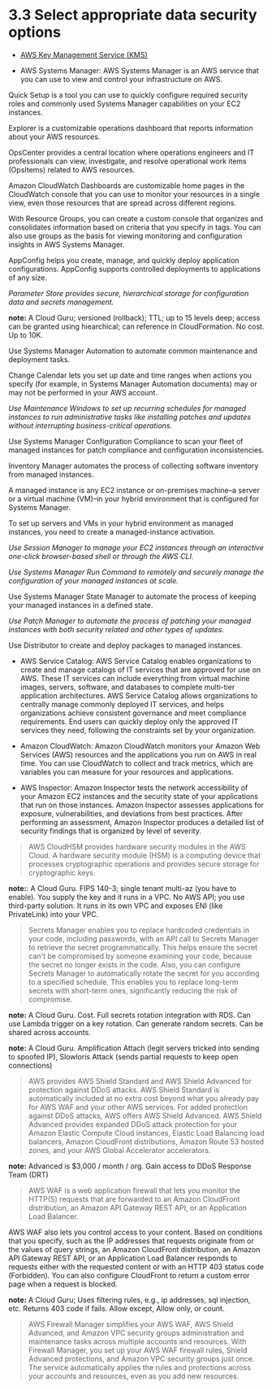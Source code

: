 # 3.3 Select appropriate data security options

* [AWS Key Management Service (KMS)](kms)

* AWS Systems Manager: AWS Systems Manager is an AWS service that you can use to view and control your infrastructure on AWS.

Quick Setup is a tool you can use to quickly configure required security roles and commonly used Systems Manager capabilities on your EC2 instances.

Explorer is a customizable operations dashboard that reports information about your AWS resources.

OpsCenter provides a central location where operations engineers and IT professionals can view, investigate, and resolve operational work items (OpsItems) related to AWS resources.

Amazon CloudWatch Dashboards are customizable home pages in the CloudWatch console that you can use to monitor your resources in a single view, even those resources that are spread across different regions.

With Resource Groups, you can create a custom console that organizes and consolidates information based on criteria that you specify in tags. You can also use groups as the basis for viewing monitoring and configuration insights in AWS Systems Manager.

AppConfig helps you create, manage, and quickly deploy application configurations. AppConfig supports controlled deployments to applications of any size.

*Parameter Store provides secure, hierarchical storage for configuration data and secrets management.*

**note:** A Cloud Guru; versioned (rollback); TTL; up to 15 levels deep; access can be granted using hiearchical; can reference in CloudFormation. No cost. Up to 10K.

Use Systems Manager Automation to automate common maintenance and deployment tasks.

Change Calendar lets you set up date and time ranges when actions you specify (for example, in Systems Manager Automation documents) may or may not be performed in your AWS account.

*Use Maintenance Windows to set up recurring schedules for managed instances to run administrative tasks like installing patches and updates without interrupting business-critical operations.*

Use Systems Manager Configuration Compliance to scan your fleet of managed instances for patch compliance and configuration inconsistencies.

Inventory Manager automates the process of collecting software inventory from managed instances.

A managed instance is any EC2 instance or on-premises machine–a server or a virtual machine (VM)–in your hybrid environment that is configured for Systems Manager.

To set up servers and VMs in your hybrid environment as managed instances, you need to create a managed-instance activation.

*Use Session Manager to manage your EC2 instances through an interactive one-click browser-based shell or through the AWS CLI.*

*Use Systems Manager Run Command to remotely and securely manage the configuration of your managed instances at scale.*

Use Systems Manager State Manager to automate the process of keeping your managed instances in a defined state.

*Use Patch Manager to automate the process of patching your managed instances with both security related and other types of updates.*

Use Distributor to create and deploy packages to managed instances.

* AWS Service Catalog: AWS Service Catalog enables organizations to create and manage catalogs of IT services that are approved for use on AWS. These IT services can include everything from virtual machine images, servers, software, and databases to complete multi-tier application architectures. AWS Service Catalog allows organizations to centrally manage commonly deployed IT services, and helps organizations achieve consistent governance and meet compliance requirements. End users can quickly deploy only the approved IT services they need, following the constraints set by your organization.

* Amazon CloudWatch: Amazon CloudWatch monitors your Amazon Web Services (AWS) resources and the applications you run on AWS in real time. You can use CloudWatch to collect and track metrics, which are variables you can measure for your resources and applications.

* AWS Inspector: Amazon Inspector tests the network accessibility of your Amazon EC2 instances and the security state of your applications that run on those instances. Amazon Inspector assesses applications for exposure, vulnerabilities, and deviations from best practices. After performing an assessment, Amazon Inspector produces a detailed list of security findings that is organized by level of severity.

> AWS CloudHSM provides hardware security modules in the AWS Cloud. A hardware security module (HSM) is a computing device that processes cryptographic operations and provides secure storage for cryptographic keys.

**note:**: A Cloud Guru. FIPS 140-3; single tenant multi-az (you have to enable). You supply the key and it runs in a VPC. No AWS API; you use third-party solution. It runs in its own VPC and exposes ENI (like PrivateLink) into your VPC.

> Secrets Manager enables you to replace hardcoded credentials in your code, including passwords, with an API call to Secrets Manager to retrieve the secret programmatically. This helps ensure the secret can't be compromised by someone examining your code, because the secret no longer exists in the code. Also, you can configure Secrets Manager to automatically rotate the secret for you according to a specified schedule. This enables you to replace long-term secrets with short-term ones, significantly reducing the risk of compromise.

**note:** A Cloud Guru. Cost. Full secrets rotation integration with RDS. Can use Lambda trigger on a key rotation. Can generate random secrets. Can be shared across accounts.

**note:** A Cloud Guru. Amplification Attach (legit servers tricked into sending to spoofed IP), Slowloris Attack (sends partial requests to keep open connections)

> AWS provides AWS Shield Standard and AWS Shield Advanced for protection against DDoS attacks. AWS Shield Standard is automatically included at no extra cost beyond what you already pay for AWS WAF and your other AWS services. For added protection against DDoS attacks, AWS offers AWS Shield Advanced. AWS Shield Advanced provides expanded DDoS attack protection for your Amazon Elastic Compute Cloud instances, Elastic Load Balancing load balancers, Amazon CloudFront distributions, Amazon Route 53 hosted zones, and your AWS Global Accelerator accelerators.

**note:** Advanced is $3,000 / month  / org. Gain access to DDoS Response Team (DRT)

> AWS WAF is a web application firewall that lets you monitor the HTTP(S) requests that are forwarded to an Amazon CloudFront distribution, an Amazon API Gateway REST API, or an Application Load Balancer.

AWS WAF also lets you control access to your content. Based on conditions that you specify, such as the IP addresses that requests originate from or the values of query strings, an Amazon CloudFront distribution, an Amazon API Gateway REST API, or an Application Load Balancer responds to requests either with the requested content or with an HTTP 403 status code (Forbidden). You can also configure CloudFront to return a custom error page when a request is blocked.

**note:** A Cloud Guru; Uses filtering rules, e.g., ip addresses, sql injection, etc. Returns 403 code if fails. Allow except, Allow only, or count.

> AWS Firewall Manager simplifies your AWS WAF, AWS Shield Advanced, and Amazon VPC security groups administration and maintenance tasks across multiple accounts and resources. With Firewall Manager, you set up your AWS WAF firewall rules, Shield Advanced protections, and Amazon VPC security groups just once. The service automatically applies the rules and protections across your accounts and resources, even as you add new resources.
